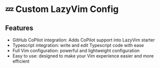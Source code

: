 # 💤 Custom LazyVim Config

## Features

- GitHub CoPilot integration: Adds CoPilot support into LazyVim starter
- Typescript integration: write and edit Typescript code with ease
- Full Vim configuration: powerful and lightweight configuration
- Easy to use: designed to make your Vim experience easier and more efficient
